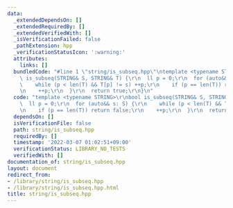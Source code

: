 ```yaml
---
data:
  _extendedDependsOn: []
  _extendedRequiredBy: []
  _extendedVerifiedWith: []
  _isVerificationFailed: false
  _pathExtension: hpp
  _verificationStatusIcon: ':warning:'
  attributes:
    links: []
  bundledCode: "#line 1 \"string/is_subseq.hpp\"\ntemplate <typename STRING>\r\nbool\
    \ is_subseq(STRING& S, STRING& T) {\r\n  ll p = 0;\r\n  for (auto&& s: S) {\r\n\
    \    while (p < len(T) && T[p] != s) ++p;\r\n    if (p == len(T)) return false;\r\
    \n    ++p;\r\n  }\r\n  return true;\r\n}\n"
  code: "template <typename STRING>\r\nbool is_subseq(STRING& S, STRING& T) {\r\n\
    \  ll p = 0;\r\n  for (auto&& s: S) {\r\n    while (p < len(T) && T[p] != s) ++p;\r\
    \n    if (p == len(T)) return false;\r\n    ++p;\r\n  }\r\n  return true;\r\n}"
  dependsOn: []
  isVerificationFile: false
  path: string/is_subseq.hpp
  requiredBy: []
  timestamp: '2022-03-07 01:02:51+09:00'
  verificationStatus: LIBRARY_NO_TESTS
  verifiedWith: []
documentation_of: string/is_subseq.hpp
layout: document
redirect_from:
- /library/string/is_subseq.hpp
- /library/string/is_subseq.hpp.html
title: string/is_subseq.hpp
---
```

